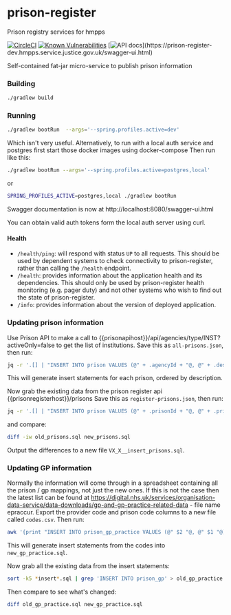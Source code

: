 # prison-register
Prison registry services for hmpps

[![CircleCI](https://circleci.com/gh/ministryofjustice/prison-register/tree/master.svg?style=svg)](https://circleci.com/gh/ministryofjustice/prison-register)
[![Known Vulnerabilities](https://snyk.io/test/github/ministryofjustice/prison-register/badge.svg)](https://snyk.io/test/github/ministryofjustice/prison-register)
[![API docs](https://img.shields.io/badge/API_docs_(needs_VPN)-view-85EA2D.svg?logo=swagger)](https://prison-register-dev.hmpps.service.justice.gov.uk/swagger-ui.html)

Self-contained fat-jar micro-service to publish prison information
 
### Building

```bash
./gradlew build
```

### Running

```bash
./gradlew bootRun  --args='--spring.profiles.active=dev' 
```
Which isn't very useful.
Alternatively, to run with a local auth service and postgres first start those docker images using docker-compose
Then run like this:
```bash
./gradlew bootRun --args='--spring.profiles.active=postgres,local' 
```
or
```bash
SPRING_PROFILES_ACTIVE=postgres,local ./gradlew bootRun
```
Swagger documentation is now at http://localhost:8080/swagger-ui.html

You can obtain valid auth tokens form the local auth server using curl.
#### Health

- `/health/ping`: will respond with status `UP` to all requests.  This should be used by dependent systems to check connectivity to prison-register,
rather than calling the `/health` endpoint.
- `/health`: provides information about the application health and its dependencies.  This should only be used
by prison-register health monitoring (e.g. pager duty) and not other systems who wish to find out the state of prison-register.
- `/info`: provides information about the version of deployed application.

### Updating prison information

Use Prison API to make a call to {{prisonapihost}}/api/agencies/type/INST?activeOnly=false to get the list of institutions.
Save this as `all-prisons.json`, then run:
```bash
jq -r '.[] | "INSERT INTO prison VALUES (@" + .agencyId + "@, @" + .description + "@, " + (.active|tostring) + ");"' all-prisons.json | tr @ "'" | sort -k6 > new_prisons.sql
```

This will generate insert statements for each prison, ordered by description.

Now grab the existing data from the prison register api {{prisonregisterhost}}/prisons
Save this as `register-prisons.json`, then run:
```bash
jq -r '.[] | "INSERT INTO prison VALUES (@" + .prisonId + "@, @" + .prisonName + "@, " + (.active|tostring) + ");"' register-prisons.json | tr @ "'" | sort -k6 > old_prisons.sql
```

and compare:
```bash
diff -iw old_prisons.sql new_prisons.sql
```

Output the differences to a new file `VX_X__insert_prisons.sql`.

### Updating GP information

Normally the information will come through in a spreadsheet containing all the prison / gp mappings, not just the new
ones.  If this is not the case then the latest list can be found at https://digital.nhs.uk/services/organisation-data-service/data-downloads/gp-and-gp-practice-related-data - file name epraccur.
Export the provider code and prison code columns to a new file called `codes.csv`.  Then run:
```bash
awk '{print "INSERT INTO prison_gp_practice VALUES (@" $2 "@, @" $1 "@);"}' codes.csv | sort -k 2 | tr @ "'"  > new_gp_practice.sql
```
This will generate insert statements from the codes into `new_gp_practice.sql`.

Now grab all the existing data from the insert statements:
```bash
sort -k5 *insert*.sql | grep 'INSERT INTO prison_gp' > old_gp_practice.sql
```

Then compare to see what's changed:
```bash
diff old_gp_practice.sql new_gp_practice.sql
```

